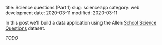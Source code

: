 title: Science questions (Part 1)
slug: scienceapp
category: web development
date: 2020-03-11
modified: 2020-03-11


In this post we'll build a data application using the Allen [School Science Questions](http://data.allenai.org/ai2-science-questions/) dataset.


*TODO*